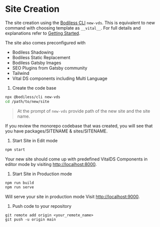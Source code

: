# Site Creation

The site creation using the [Bodiless CLI](/Tools/CLI/BodilessCLI) `new-vds`.  This is equivalent to new command with choosing template as `__vital__`.  For full details and explanations refer to [Getting Started](../../../About/GettingStarted).

The site also comes preconfigured with

- Bodiless Shadowing
- Bodiless Static Replacement
- Bodiless Gatsby Images
- SEO Plugins from Gatsby community
- Tailwind
- Vital DS components including Multi Language

1. Create the code base

  ```bash
  npx @bodiless/cli new-vds   
  cd /path/to/new/site
  ```

  > At the prompt of `new-vds` provide path of the new site and the site name.

  If you review the monorepo codebase that was created,
  you will see that you have packages/SITENAME & sites/SITENAME.

1. Start Site in Edit mode

  ```bash
  npm start
  ```

  Your new site should come up with predefined VitalDS Components in editor mode
  by visiting <http://localhost:8000>.

1. Start Site in Production mode

  ```bash
  npm run build
  npm run serve
  ```

  Will serve your site in production mode Visit <http://localhost:9000>.

1. Push code to your repository

  ```base
  git remote add origin <your_remote_name>
  git push -u origin main
  ```
